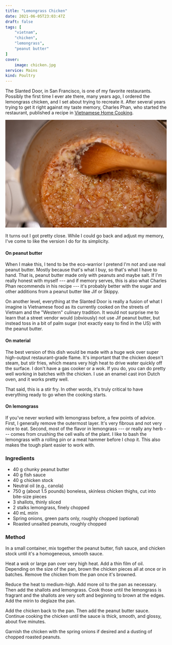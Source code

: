 ```yaml
---
title: "Lemongrass Chicken"
date: 2021-06-05T23:03:47Z
draft: false
tags: [
    "vietnam",
    "chicken",
    "lemongrass",
    "peanut butter"
]
cover:
    image: chicken.jpg
service: Mains
kind: Poultry
---
```


The Slanted Door, in San Francisco, is one of my favorite restaurants. Possibly the first time I ever ate there, many years ago, I ordered the lemongrass chicken, and I set about trying to recreate it. After several years trying to get it right against my taste memory, Charles Phan, who started the restaurant, published a recipe in [Vietnamese Home Cooking](https://www.penguinrandomhouse.com/books/209665/vietnamese-home-cooking-by-charles-phan/).

![Deglazing](deglazing.jpg)

It turns out I got pretty close. While I could go back and adjust my memory, I've come to like the version I do for its simplicity.

#### On peanut butter

When I make this, I tend to be the eco-warrior I pretend I'm not and use real peanut butter. Mostly because that's what I buy, so that's what I have to hand. That is, peanut butter made only with peanuts and maybe salt. If I'm really honest with myself --- and if memory serves, this is also what Charles Phan recommends in his recipe --- it's probably better with the sugar and other additions from a peanut butter like Jif or Skippy.

On another level, everything at the Slanted Door is really a fusion of what I imagine is Vietnamese food as its currently cooked on the streets of Vietnam and the "Western" culinary tradition. It would not surprise me to learn that a street vendor would (obviously) not use Jif peanut butter, but instead toss in a bit of palm sugar (not exactly easy to find in the US) with the peanut butter.

#### On material

The best version of this dish would be made with a huge wok over super high-output restaurant-grade flame. It's important that the chicken doesn't steam, but stir fries, which means very high heat to drive water quickly off the surface. I don't have a gas cooker or a wok. If you do, you can do pretty well working in batches with the chicken. I use an enamel cast iron Dutch oven, and it works pretty well.

That said, this is a stir fry. In other words, it's truly critical to have everything ready to go when the cooking starts.

#### On lemongrass

If you've never worked with lemongrass before, a few points of advice. First, I generally remove the outermost layer. It's very fibrous and not very nice to eat. Second, most of the flavor in lemongrass --- or really any herb --- comes from crushing the cell walls of the plant. I like to bash the lemongrass with a rolling pin or a meat hammer before I chop it. This also makes the tough plant easier to work with.

### Ingredients

* 40 g chunky peanut butter
* 40 g fish sauce
* 40 g chicken stock
* Neutral oil (e.g., canola)
* 750 g (about 1.5 pounds) boneless, skinless chicken thighs, cut into bite-size pieces
* 3 shallots, thinly sliced
* 2 stalks lemongrass, finely chopped
* 40 mL mirin
* Spring onions, green parts only, roughly chopped (optional)
* Roasted unsalted peanuts, roughly chopped

### Method

In a small container, mix together the peanut butter, fish sauce, and chicken stock until it's a homogeneous, smooth sauce.

Heat a wok or large pan over very high heat. Add a thin film of oil. Depending on the size of the pan, brown the chicken pieces all at once or in batches. Remove the chicken from the pan once it's browned.

Reduce the heat to medium-high. Add more oil to the pan as necessary. Then add the shallots and lemongrass. Cook those until the lemongrass is fragrant and the shallots are very soft and beginning to brown at the edges. Add the mirin to deglaze the pan.

Add the chicken back to the pan. Then add the peanut butter sauce. Continue cooking the chicken until the sauce is thick, smooth, and glossy, about five minutes.

Garnish the chicken with the spring onions if desired and a dusting of chopped roasted peanuts.



